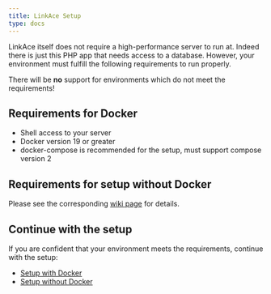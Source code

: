 ```yaml
---
title: LinkAce Setup
type: docs
---
```


LinkAce itself does not require a high-performance server to run at. Indeed there is just this PHP app that needs access
to a database. However, your environment must fulfill the following requirements to run properly.

There will be **no** support for environments which do not meet the requirements!


## Requirements for Docker

* Shell access to your server
* Docker version 19 or greater
* docker-compose is recommended for the setup, must support compose version 2


## Requirements for setup without Docker

Please see the corresponding [wiki page](/docs/v1/setup/setup-without-docker) for details.


## Continue with the setup

If you are confident that your environment meets the requirements, continue with the setup:

* [Setup with Docker](/docs/v1/setup/setup)
* [Setup without Docker](/docs/v1/setup/setup-without-docker)
